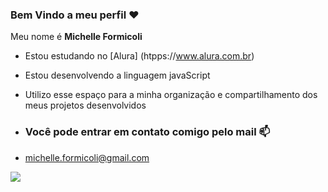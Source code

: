 ### Bem Vindo a meu perfil ❤️

Meu nome é **Michelle Formicoli**

- Estou estudando no [Alura] (htpps://www.alura.com.br)
- Estou desenvolvendo a linguagem javaScript
- Utilizo esse espaço para a minha organização e compartilhamento dos meus projetos desenvolvidos

- ### Você pode entrar em contato comigo pelo mail 📫

- michelle.formicoli@gmail.com

![](https://media.tenor.com/dEvX4juInB4AAAAC/nada.gif)
